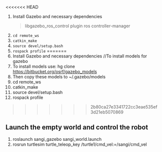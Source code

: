 <<<<<<< HEAD
1. Install Gazebo and necessary dependencies
	> libgazebo_ros_control plugin
	> ros controller-manager
2. `cd remote_ws`
3. `catkin_make`
4. `source devel/setup.bash`
5. `rospack profile`
=======
1. Install Gazebo and necessary dependencies	//To install models for gazebo
2. To install models use: hg clone https://bitbucket.org/osrf/gazebo_models
3. Then copy these models to ~/.gazebo/models
4. cd remote_ws
5. catkin_make
6. source devel/setup.bash
7. rospack profile
>>>>>>> 2b80ca27e3341722cc3eae535ef3d21eb5070869

Launch the empty world and control the robot
---------------------------------------------

1. roslaunch sangi_gazebo sangi_world.launch
2. rosrun turtlesim turtle_teleop_key /turtle1/cmd_vel:=/sangi/cmd_vel
